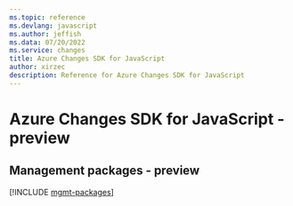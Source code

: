 ```yaml
---
ms.topic: reference
ms.devlang: javascript
ms.author: jeffish
ms.data: 07/20/2022
ms.service: changes
title: Azure Changes SDK for JavaScript
author: xirzec
description: Reference for Azure Changes SDK for JavaScript
---
```

# Azure Changes SDK for JavaScript - preview

## Management packages - preview
[!INCLUDE [mgmt-packages](changes-mgmt-index.md)]
